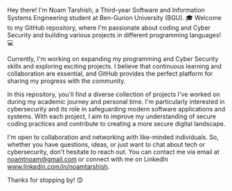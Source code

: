Hey there! I'm Noam Tarshish, a Third-year Software and Information Systems Engineering student at Ben-Gurion University (BGU). 🎓 Welcome to my GitHub repository, where I'm passionate about coding and Cyber Security and building various projects in different programming languages! 💻

Currently, I'm working on expanding my programming and Cyber Security skills and exploring exciting projects. I believe that continuous learning and collaboration are essential, and GitHub provides the perfect platform for sharing my progress with the community.

In this repository, you'll find a diverse collection of projects I've worked on during my academic journey and personal time. I'm particularly interested in cybersecurity and its role in safeguarding modern software applications and systems. With each project, I aim to improve my understanding of secure coding practices and contribute to creating a more secure digital landscape.

I'm open to collaboration and networking with like-minded individuals. So, whether you have questions, ideas, or just want to chat about tech or cybersecurity, don't hesitate to reach out. You can contact me via email at noamtnoam@gmail.com or connect with me on LinkedIn www.linkedin.com/in/noamtarshish.

Thanks for stopping by! 😊

<!---
noamtarshish/noamtarshish is a ✨ special ✨ repository because its `README.md` (this file) appears on your GitHub profile.
You can click the Preview link to take a look at your changes.
--->
